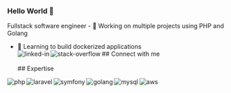 ### Hello World 👋
Fullstack software engineer - 🔭 Working on multiple projects using PHP and Golang
- 🌱 Learning to build dockerized applications
<br>## Connect with me[<img align="left" alt="linked-in" src="https://img.shields.io/badge/linkedin-%230077B5.svg?&style=for-the-badge&logo=linkedin&logoColor=white" />](https://www.linkedin.com/in/dilshadcp)[<img align="left" alt="stack-overflow" src="https://img.shields.io/badge/stack%20overflow-FE7A16?logo=stack-overflow&logoColor=white&style=for-the-badge" />](https://stackoverflow.com/users/4152424/dilshad-cp)<br>
<br>## Expertise
<img align="left" alt="php" src="https://img.shields.io/badge/go%20-%2320232a.svg?&style=for-the-badge&logo=go&logoColor=%2361DAFB" />
<img align="left" alt="laravel" src="https://img.shields.io/badge/laravel-%23f52d20.svg?&style=for-the-badge&logo=laravel&logoColor=white" />
<img align="left" alt="symfony" src="https://img.shields.io/badge/symfony-black.svg?&style=for-the-badge&logo=symfony&logoColor=white" />
<img align="left" alt="golang" src="https://img.shields.io/badge/go-%233bacd7.svg?&style=for-the-badge&logo=go&logoColor=white" />
<img align="left" alt="mysql" src="https://img.shields.io/badge/mysql-%23316192.svg?&style=for-the-badge&logo=mysql&logoColor=white" />
<img align="left" alt="aws" src="https://img.shields.io/badge/Amazon%20AWS-%23232F3E?logo=amazon-aws&logoColor=white&style=for-the-badge" />
<br>

<!--
**dilshad-cp/dilshad-cp** is a ✨ _special_ ✨ repository because its `README.md` (this file) appears on your GitHub profile.

Here are some ideas to get you started:

- 🔭 I’m currently working on ...
- 🌱 I’m currently learning ...
- 👯 I’m looking to collaborate on ...
- 🤔 I’m looking for help with ...
- 💬 Ask me about ...
- 📫 How to reach me: ...
- 😄 Pronouns: ...
- ⚡ Fun fact: ...
-->
